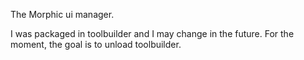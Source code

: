 The Morphic ui manager. 

I was packaged in toolbuilder and I may change in the future. For the moment, the goal is to unload toolbuilder. 